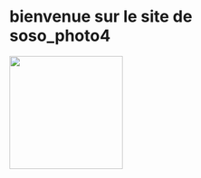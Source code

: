 <head>
    <title>site-sosophoto4</title>
</head>
<body>
  <h1>bienvenue sur le site de soso_photo4</h1>
  <img src="file:///C:/Users/soanb/Pictures/club%20photo/light%20painting/DRAGON.JPG" height="200px" height="60px">
</body>
